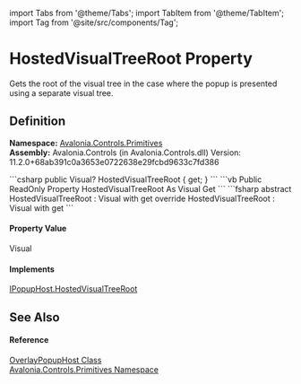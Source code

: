 import Tabs from '@theme/Tabs'; 
import TabItem from '@theme/TabItem'; 
import Tag from '@site/src/components/Tag'; 

# HostedVisualTreeRoot Property


Gets the root of the visual tree in the case where the popup is presented using a separate visual tree.



## Definition
**Namespace:** <a href="N_Avalonia_Controls_Primitives">Avalonia.Controls.Primitives</a>  
**Assembly:** Avalonia.Controls (in Avalonia.Controls.dll) Version: 11.2.0+68ab391c0a3653e0722638e29fcbd9633c7fd386

<Tabs groupId="api-code-preview">
<TabItem value="csharp" label="C#">
```csharp
public Visual? HostedVisualTreeRoot { get; }
```
</TabItem>
<TabItem value="vb" label="VB">
```vb
Public ReadOnly Property HostedVisualTreeRoot As Visual
	Get
```
</TabItem>
<TabItem value="fsharp" label="F#">
```fsharp
abstract HostedVisualTreeRoot : Visual with get
override HostedVisualTreeRoot : Visual with get
```
</TabItem>
</Tabs>



#### Property Value
Visual

#### Implements
<a href="P_Avalonia_Controls_Primitives_IPopupHost_HostedVisualTreeRoot">IPopupHost.HostedVisualTreeRoot</a>  


## See Also


#### Reference
<a href="T_Avalonia_Controls_Primitives_OverlayPopupHost">OverlayPopupHost Class</a>  
<a href="N_Avalonia_Controls_Primitives">Avalonia.Controls.Primitives Namespace</a>  
